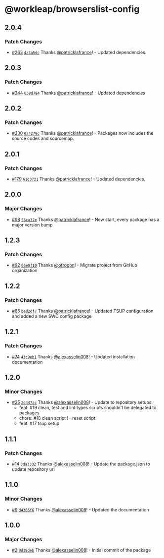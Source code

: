 # @workleap/browserslist-config

## 2.0.4

### Patch Changes

- [#263](https://github.com/workleap/wl-web-configs/pull/263) [`4a3a5dc`](https://github.com/workleap/wl-web-configs/commit/4a3a5dc47cf8eb129b9c220b6cbaa865567aa8b7) Thanks [@patricklafrance](https://github.com/patricklafrance)! - Updated dependencies.

## 2.0.3

### Patch Changes

- [#244](https://github.com/workleap/wl-web-configs/pull/244) [`038d794`](https://github.com/workleap/wl-web-configs/commit/038d794458289e344502a56fd563c71e8d6dd0f8) Thanks [@patricklafrance](https://github.com/patricklafrance)! - Updated dependencies

## 2.0.2

### Patch Changes

- [#230](https://github.com/workleap/wl-web-configs/pull/230) [`0a4279c`](https://github.com/workleap/wl-web-configs/commit/0a4279c40b7c2ea76c7e1884a8e2fd744ca9b7c1) Thanks [@patricklafrance](https://github.com/patricklafrance)! - Packages now includes the source codes and sourcemap.

## 2.0.1

### Patch Changes

- [#179](https://github.com/workleap/wl-web-configs/pull/179) [`61d3721`](https://github.com/workleap/wl-web-configs/commit/61d37216198083ba78cd4b1480e38c8d772a6119) Thanks [@patricklafrance](https://github.com/patricklafrance)! - Updated dependencies.

## 2.0.0

### Major Changes

- [#98](https://github.com/workleap/wl-web-configs/pull/98) [`56ca32e`](https://github.com/workleap/wl-web-configs/commit/56ca32ee3194c51210aacc5189f3ebbec5a4a7b6) Thanks [@patricklafrance](https://github.com/patricklafrance)! - New start, every package has a major version bump

## 1.2.3

### Patch Changes

- [#92](https://github.com/workleap/wl-web-configs/pull/92) [`66e8f10`](https://github.com/workleap/wl-web-configs/commit/66e8f1033a987523c65fe9e61f53dac6d2e38777) Thanks [@ofrogon](https://github.com/ofrogon)! - Migrate project from GitHub organization

## 1.2.2

### Patch Changes

- [#85](https://github.com/workleap/wl-web-configs/pull/85) [`bad2df7`](https://github.com/workleap/wl-web-configs/commit/bad2df75593fb70d431d73bdced653b157c50caa) Thanks [@patricklafrance](https://github.com/patricklafrance)! - Updated TSUP configuration and added a new SWC config package

## 1.2.1

### Patch Changes

- [#74](https://github.com/workleap/wl-web-configs/pull/74) [`43c9eb1`](https://github.com/workleap/wl-web-configs/commit/43c9eb11e61896855666c44beb0e711c82a560a3) Thanks [@alexasselin008](https://github.com/alexasselin008)! - Updated installation documentation

## 1.2.0

### Minor Changes

- [#25](https://github.com/workleap/wl-web-configs/pull/25) [`26447ac`](https://github.com/workleap/wl-web-configs/commit/26447acc2cb2dca69667e171ab37bca330ecfde5) Thanks [@alexasselin008](https://github.com/alexasselin008)! - Update to repository setups:
  - feat: #19 clean, test and lint:types scripts shouldn't be delegated to packages
  - chore: #18 clean script != reset script
  - feat: #17 tsup setup

## 1.1.1

### Patch Changes

- [#14](https://github.com/workleap/wl-web-configs/pull/14) [`3da3332`](https://github.com/workleap/wl-web-configs/commit/3da33327fd24874b9f26568f54d4dad0941753c2) Thanks [@alexasselin008](https://github.com/alexasselin008)! - Update the package.json to update repository url

## 1.1.0

### Minor Changes

- [#9](https://github.com/workleap/wl-web-configs/pull/9) [`d4365f6`](https://github.com/workleap/wl-web-configs/commit/d4365f63033989ac4d7358186c188175d5ef60e9) Thanks [@alexasselin008](https://github.com/alexasselin008)! - Updated the documentation

## 1.0.0

### Major Changes

- [#2](https://github.com/workleap/wl-web-configs/pull/2) [`9d18deb`](https://github.com/workleap/wl-web-configs/commit/9d18debcaa1704806b04f7045789823245fd1c9b) Thanks [@alexasselin008](https://github.com/alexasselin008)! - Initial commit of the package
